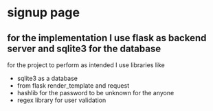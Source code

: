 # signup page
## for the implementation I use flask as backend server and sqlite3 for the database
for the project to perform as intended I use libraries like
- sqlite3 as a database
- from flask render_template and request
- hashlib for the password to be unknown for the anyone
- regex library for user validation
